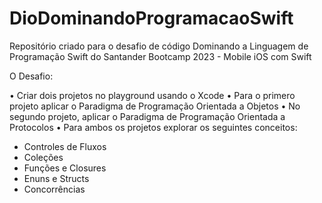 # DioDominandoProgramacaoSwift
 Repositório criado para o desafio de código Dominando a Linguagem de Programação Swift do Santander Bootcamp 2023 -  Mobile iOS com Swift

O Desafio:

• Criar dois projetos no playground usando o Xcode
• Para o primero projeto aplicar o Paradigma de Programação Orientada a Objetos
• No segundo projeto, aplicar o Paradigma de Programação Orientada a Protocolos
• Para ambos os projetos explorar os seguintes conceitos:
 - Controles de Fluxos
 - Coleções
 - Funções e Closures
 - Enuns e Structs
 - Concorrências
